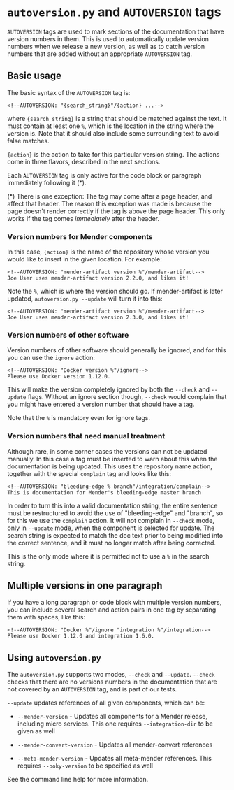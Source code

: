 `autoversion.py` and `AUTOVERSION` tags
=======================================

`AUTOVERSION` tags are used to mark sections of the documentation that have
version numbers in them. This is used to automatically update version numbers
when we release a new version, as well as to catch version numbers that are
added without an appropriate `AUTOVERSION` tag.

## Basic usage

The basic syntax of the `AUTOVERSION` tag is:

```
<!--AUTOVERSION: "{search_string}"/{action} ...-->
```

where `{search_string}` is a string that should be matched against the text. It
must contain at least one `%`, which is the location in the string where the
version is. Note that it should also include some surrounding text to avoid
false matches.

`{action}` is the action to take for this particular version string. The actions
come in three flavors, described in the next sections.

Each `AUTOVERSION` tag is only active for the code block or paragraph
immediately following it (*).

(*) There is one exception: The tag may come after a page header, and affect
that header. The reason this exception was made is because the page doesn't
render correctly if the tag is above the page header. This only works if the tag
comes *immediately* after the header.


### Version numbers for Mender components

In this case, `{action}` is the name of the repository whose version you would
like to insert in the given location. For example:

<!-- CONGRATULATIONS! If you found this comment, you are one of those that get
to see `AUTOVERSION` in practice. This is an `.md` file just like the others, so
it needs to be covered by `AUTOVERSION` just like every other file. So the
*real* tag is the next one here, the demonstration tag is inside the code
block. Same for the rest of the code blocks. -->

<!--AUTOVERSION: "mender-artifact version %"/ignore-->
```
<!--AUTOVERSION: "mender-artifact version %"/mender-artifact-->
Joe User uses mender-artifact version 2.2.0, and likes it!
```

Note the `%`, which is where the version should go. If mender-artifact is later
updated, `autoversion.py --update` will turn it into this:

<!--AUTOVERSION: "mender-artifact version %"/ignore-->
```
<!--AUTOVERSION: "mender-artifact version %"/mender-artifact-->
Joe User uses mender-artifact version 2.3.0, and likes it!
```


### Version numbers of other software

Version numbers of other software should generally be ignored, and for this
you can use the `ignore` action:

<!--AUTOVERSION: "Docker version %"/ignore-->
```
<!--AUTOVERSION: "Docker version %"/ignore-->
Please use Docker version 1.12.0.
```

This will make the version completely ignored by both the `--check` and
`--update` flags. Without an ignore section though, `--check` would complain
that you might have entered a version number that should have a tag.

Note that the `%` is mandatory even for ignore tags.


### Version numbers that need manual treatment

Although rare, in some corner cases the versions can not be updated manually. In
this case a tag must be inserted to warn about this when the documentation is
being updated. This uses the repository name action, together with the special
`complain` tag and looks like this:

<!--AUTOVERSION: "bleeding-edge % branch"/ignore-->
```
<!--AUTOVERSION: "bleeding-edge % branch"/integration/complain-->
This is documentation for Mender's bleeding-edge master branch
```

In order to turn this into a valid documentation string, the entire sentence
must be restructured to avoid the use of "bleeding-edge" and "branch", so for
this we use the `complain` action. It will not complain in `--check` mode, only
in `--update` mode, when the component is selected for update. The search string
is expected to match the doc text prior to being modified into the correct
sentence, and it must no longer match after being corrected.

This is the only mode where it is permitted not to use a `%` in the search
string.


## Multiple versions in one paragraph

If you have a long paragraph or code block with multiple version numbers, you
can include several search and action pairs in one tag by separating them with
spaces, like this:

<!--AUTOVERSION: "Docker % and integration %"/ignore-->
```
<!--AUTOVERSION: "Docker %"/ignore "integration %"/integration-->
Please use Docker 1.12.0 and integration 1.6.0.
```


## Using `autoversion.py`

The `autoversion.py` supports two modes, `--check` and `--update`. `--check`
checks that there are no versions numbers in the documentation that are not
covered by an `AUTOVERSION` tag, and is part of our tests.

`--update` updates references of all given components, which can be:

* `--mender-version` - Updates all components for a Mender release, including
  micro services. This one requires `--integration-dir` to be given as well

* `--mender-convert-version` - Updates all mender-convert references

* `--meta-mender-version` - Updates all meta-mender references. This requires
  `--poky-version` to be specified as well

See the command line help for more information.
